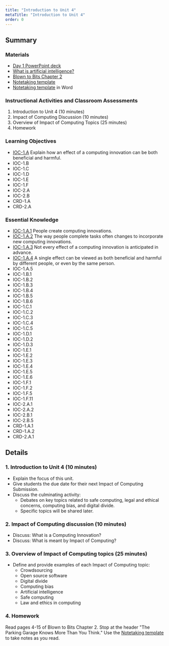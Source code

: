 ```yaml
---
title: "Introduction to Unit 4"
metaTitle: "Introduction to Unit 4"
order: 0
---
```


## Summary

### Materials  

* [Day 1 PowerPoint deck](https://1drv.ms/w/s!AqsgsTyHBmRBj1fg-coGpmueZbKS?e=aPQbsO)
* [What is artificial intelligence?](https://youtu.be/nASDYRkbQIY)
* [Blown to Bits Chapter 2](http://www.bitsbook.com/wp-content/uploads/2008/12/chapter2.pdf)
* <a href="/unit-4/day-1/notetaking-template">Notetaking template</a>
* [Notetaking template](https://1drv.ms/w/s!AqsgsTyHBmRBj2MZBmkobnXCZAPa?e=y7ikYU) in Word

### Instructional Activities and Classroom Assessments

1. Introduction to Unit 4 (10 minutes)
2. Impact of Computing Discussion (10 minutes)
3. Overview of Impact of Computing Topics (25 minutes)
4. Homework

### Learning Objectives

* [IOC-1.A](https://apcentral.collegeboard.org/pdf/ap-computer-science-principles-course-and-exam-description.pdf?course=ap-computer-science-principles#page=121) Explain how an effect of a computing innovation can be both beneficial and harmful.
* IOC-1.B
* IOC-1.C
* IOC-1.D
* IOC-1.E
* IOC-1.F
* IOC-2.A
* IOC-2.B
* CRD-1.A
* CRD-2.A

### Essential Knowledge

* [IOC-1.A.1](https://apcentral.collegeboard.org/pdf/ap-computer-science-principles-course-and-exam-description.pdf?course=ap-computer-science-principles#page=121) People create computing innovations.
* [IOC-1.A.2](https://apcentral.collegeboard.org/pdf/ap-computer-science-principles-course-and-exam-description.pdf?course=ap-computer-science-principles#page=121) The way people complete tasks often changes to incorporate new computing innovations. 
* [IOC-1.A.3](https://apcentral.collegeboard.org/pdf/ap-computer-science-principles-course-and-exam-description.pdf?course=ap-computer-science-principles#page=121) Not every effect of a computing innovation is anticipated in advance. 
* [IOC-1.A.4](https://apcentral.collegeboard.org/pdf/ap-computer-science-principles-course-and-exam-description.pdf?course=ap-computer-science-principles#page=121) A single effect can be viewed as both beneficial and harmful by different people, or even by the same person. 
* IOC-1.A.5
* IOC-1.B.1
* IOC-1.B.2
* IOC-1.B.3
* IOC-1.B.4
* IOC-1.B.5
* IOC-1.B.6
* IOC-1.C.1
* IOC-1.C.2
* IOC-1.C.3
* IOC-1.C.4
* IOC-1.C.5
* IOC-1.D.1
* IOC-1.D.2
* IOC-1.D.3
* IOC-1.E.1
* IOC-1.E.2
* IOC-1.E.3
* IOC-1.E.4
* IOC-1.E.5
* IOC-1.E.6
* IOC-1.F.1
* IOC-1.F.2
* IOC-1.F.5
* IOC-1.F.11
* IOC-2.A.1
* IOC-2.A.2
* IOC-2.B.1
* IOC-2.B.5
* CRD-1.A.1
* CRD-1.A.2
* CRD-2.A.1

## Details

### 1. Introduction to Unit 4 (10 minutes)

* Explain the focus of this unit.
* Give students the due date for their next Impact of Computing Submission.
* Discuss the culminating activity:
    * Debates on key topics related to safe computing, legal and ethical concerns, computing bias, and digital divide.
    * Specific topics will be shared later.

### 2. Impact of Computing discussion (10 minutes)

* Discuss: What is a Computing Innovation?
* Discuss: What is meant by Impact of Computing?

### 3. Overview of Impact of Computing topics (25 minutes) 

* Define and provide examples of each Impact of Computing topic:
    * Crowdsourcing
    * Open source software
    * Digital divide
    * Computing bias
    * Artificial intelligence
    * Safe computing
    * Law and ethics in computing

### 4. Homework 

Read pages 4-15 of Blown to Bits Chapter 2.
Stop at the header "The Parking Garage Knows More Than You Think."
Use the <a href="/unit-4/day-1/notetaking-template">Notetaking template</a> to take notes as you read.